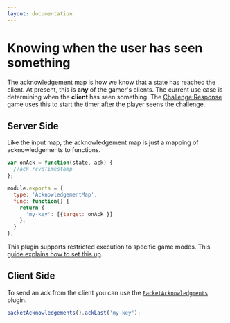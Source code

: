 ```yaml
---
layout: documentation
---
```


# Knowing when the user has seen something
The acknowledgement map is how we know that a state has reached the client. At present, this is **any** of the gamer's clients. The current use case is determining when the **client** has seen something. The [Challenge:Response](https://github.com/distributedlife/challenge-response/) game uses this to start the timer after the player seens the challenge.

## Server Side
Like the input map, the acknowledgement map is just a mapping of acknowledgements to functions.

~~~javascript
var onAck = function(state, ack) {
  //ack.rcvdTimestamp
};

module.exports = {
  type: 'AcknowledgementMap',
  func: function() {
    return {
      'my-key': [{target: onAck }]
    };
  }
};
~~~

This plugin supports restricted execution to specific game modes. This [guide explains how to set this up](/docs/guides/restricted-execution.html).

## Client Side
To send an ack from the client you can use the [`PacketAcknowledgments`](/docs/api/ensemblejs-client/latest/PacketAcknowledgements.html) plugin.

~~~javascript
packetAcknowledgements().ackLast('my-key');
~~~
